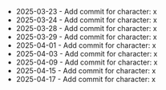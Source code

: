 - 2025-03-23 - Add commit for character: x
- 2025-03-24 - Add commit for character: x
- 2025-03-28 - Add commit for character: x
- 2025-03-29 - Add commit for character: x
- 2025-04-01 - Add commit for character: x
- 2025-04-03 - Add commit for character: x
- 2025-04-09 - Add commit for character: x
- 2025-04-15 - Add commit for character: x
- 2025-04-17 - Add commit for character: x
